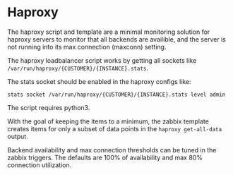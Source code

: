 <!-- [This file is part of the zabbix-agent-osso package] -->

# Haproxy

The haproxy script and template are a minimal monitoring solution for haproxy
servers to monitor that all backends are availible, and the server is not
running into its max connection (maxconn) setting.

The haproxy loadbalancer script works by getting all sockets like
`/var/run/haproxy/{CUSTOMER}/{INSTANCE}.stats`.

The stats socket should be enabled in the haproxy configs like:
```
stats socket /var/run/haproxy/{CUSTOMER}/{INSTANCE}.stats level admin
```
The script requires python3.

With the goal of keeping the items to a minimum, the zabbix template creates
items for only a subset of data points in the `haproxy get-all-data` output.

Backend availability and max connection thresholds can be tuned in the zabbix
triggers. The defaults are 100% of availability and max 80% connection
utilization.